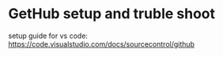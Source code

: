 # GetHub setup and truble shoot

setup guide for vs code: https://code.visualstudio.com/docs/sourcecontrol/github

